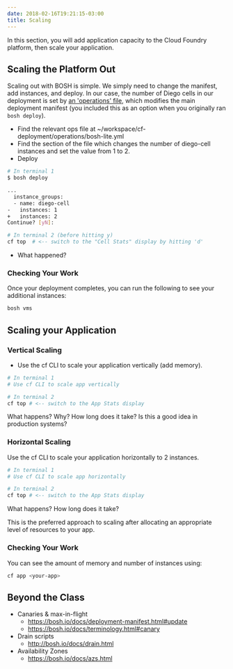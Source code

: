 ```yaml
---
date: 2018-02-16T19:21:15-03:00
title: Scaling
---
```


In this section, you will add application capacity to the Cloud Foundry platform, then scale your application.

## Scaling the Platform Out

Scaling out with BOSH is simple.  We simply need to change the manifest, add instances, and deploy.  In our case, the number of Diego cells in our deployment is set by [an 'operations' file](https://bosh.io/docs/cli-ops-files.html), which modifies the main deployment manifest (you included this as an option when you originally ran `bosh deploy`).

* Find the relevant ops file at ~/workspace/cf-deployment/operations/bosh-lite.yml
* Find the section of the file which changes the number of diego-cell instances and set the value from 1 to 2.
* Deploy

```sh
# In terminal 1
$ bosh deploy

...
  instance_groups:
  - name: diego-cell
-   instances: 1
+   instances: 2
Continue? [yN]:

# In terminal 2 (before hitting y)
cf top  # <-- switch to the "Cell Stats" display by hitting 'd'
```
* What happened?

### Checking Your Work

Once your deployment completes, you can run the following to see your additional instances:

```sh
bosh vms
```

## Scaling your Application

### Vertical Scaling

* Use the cf CLI to scale your application vertically (add memory).

```sh
# In terminal 1
# Use cf CLI to scale app vertically

# In terminal 2
cf top # <-- switch to the App Stats display
```

What happens?  Why?  How long does it take?  Is this a good idea in production systems?

### Horizontal Scaling

Use the cf CLI to scale your application horizontally to 2 instances.

```sh
# In terminal 1
# Use cf CLI to scale app horizontally

# In terminal 2
cf top # <-- switch to the App Stats display
```

What happens? How long does it take?

This is the preferred approach to scaling after allocating an appropriate level of resources to your app.

### Checking Your Work

You can see the amount of memory and number of instances using:

```sh
cf app <your-app>
```


## Beyond the Class

* Canaries & max-in-flight
  * https://bosh.io/docs/deployment-manifest.html#update
  * https://bosh.io/docs/terminology.html#canary
* Drain scripts
  * http://bosh.io/docs/drain.html
* Availability Zones
  * https://bosh.io/docs/azs.html
